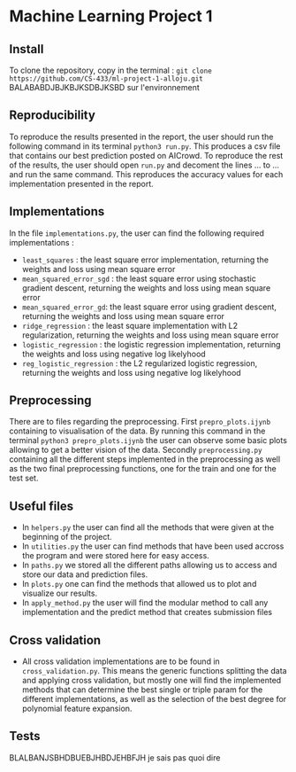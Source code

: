 # Machine Learning Project 1 

## Install

To clone the repository, copy in the terminal : `git clone https://github.com/CS-433/ml-project-1-alloju.git`
BALABABDJBJKBJKSDBJKSBD sur l'environnement

## Reproducibility 

To reproduce the results presented in the report, the user should run the following command in its terminal `python3 run.py`. This produces a csv file that contains our best prediction posted on AICrowd. 
To reproduce the rest of the results, the user should open `run.py` and decoment the lines ... to ... and run the same command. This reproduces the accuracy values for each implementation presented in the report.

## Implementations

In the file `implementations.py`, the user can find the following required implementations :
- `least_squares` : the least square error implementation, returning the weights and loss using mean square error
- `mean_squared_error_sgd` : the least square error using stochastic gradient descent, returning the weights and loss using mean square error
- `mean_squared_error_gd`: the least square error using gradient descent, returning the weights and loss using mean square error
- `ridge_regression` : the least square implementation with L2 regularization, returning the weights and loss using mean square error
- `logistic_regression` : the logistic regression implementation, returning the weights and loss using negative log likelyhood
- `reg_logistic_regression` : the L2 regularized logistic regression, returning the weights and loss using negative log likelyhood

## Preprocessing

There are to files regarding the preprocessing. 
First `prepro_plots.ijynb` containing to visualisation of the data. By running this command in the terminal `python3 prepro_plots.ijynb` the user can observe some basic plots allowing to get a better vision of the data.
Secondly `preprocessing.py` containing all the different steps implemented in the preprocessing as well as the two final preprocessing functions, one for the train and one for the test set.

## Useful files 

- In `helpers.py` the user can find all the methods that were given at the beginning of the project. 
- In `utilities.py` the user can find methods that have been used accross the program and were stored here for easy access.
- In `paths.py` we stored all the different paths allowing us to access and store our data and prediction files.
- In `plots.py` one can find the methods that allowed us to plot and visualize our results.
- In `apply_method.py` the user will find the modular method to call any implementation and the predict method that creates submission files

## Cross validation

- All cross validation implementations are to be found in `cross_validation.py`. This means the generic functions splitting the data and applying cross validation, but mostly one will find the implemented methods that can determine the best single or triple param for the different implementations, as well as the selection of the best degree for polynomial feature expansion. 

## Tests 

BLALBANJSBHDBUEBJHBDJEHBFJH je sais pas quoi dire

